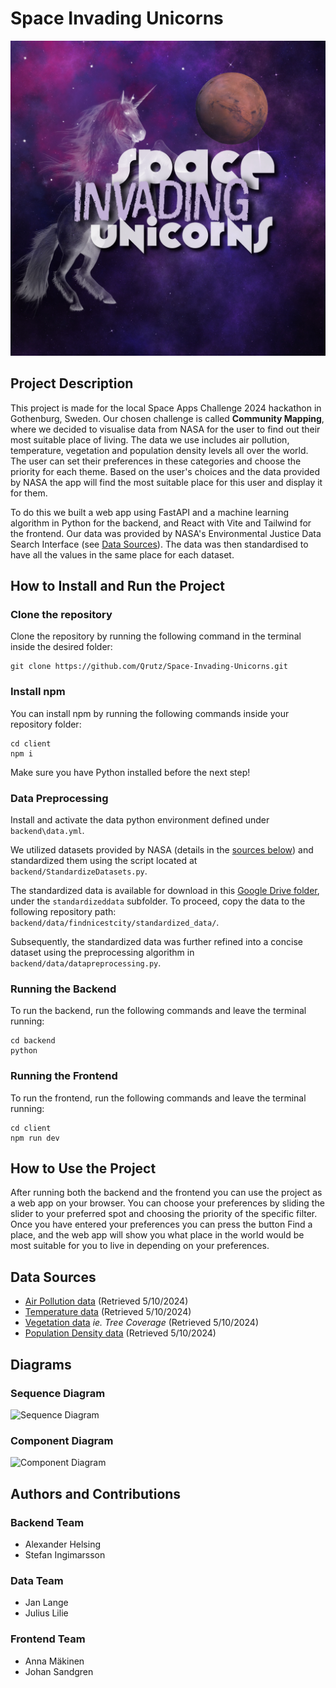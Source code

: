 # Space Invading Unicorns
![Space Invading Unicorns -logo](/client/spaceinvadingunicorns.png)

## Project Description
This project is made for the local Space Apps Challenge 2024 hackathon in Gothenburg, Sweden. Our chosen challenge is called **Community Mapping**, where we decided to visualise data from NASA for the user to find out their most suitable place of living. The data we use includes air pollution, temperature, vegetation and population density levels all over the world. The user can set their preferences in these categories and choose the priority for each theme. Based on the user's choices and the data provided by NASA the app will find the most suitable place for this user and display it for them.

To do this we built a web app using FastAPI and a machine learning algorithm in Python for the backend, and React with Vite and Tailwind for the frontend. Our data was provided by NASA's Environmental Justice Data Search Interface (see [Data Sources](#data-sources)). The data was then standardised to have all the values in the same place for each dataset.

## How to Install and Run the Project
### Clone the repository
Clone the repository by running the following command in the terminal inside the desired folder:
```
git clone https://github.com/Qrutz/Space-Invading-Unicorns.git
```

### Install npm
You can install npm by running the following commands inside your repository folder:
```
cd client
npm i
```

Make sure you have Python installed before the next step!

### Data Preprocessing

Install and activate the data python environment defined under `backend\data.yml`.

We utilized datasets provided by NASA (details in the [sources below](#data-sources)) and standardized them using the script located at `backend/StandardizeDatasets.py`.

The standardized data is available for download in this [Google Drive folder](https://drive.google.com/drive/folders/1ZkH_-cV05l2T6mjZIi0Ftq88p8QZ_NlC), under the `standardizeddata` subfolder. To proceed, copy the data to the following repository path: `backend/data/findnicestcity/standardized_data/`.

Subsequently, the standardized data was further refined into a concise dataset using the preprocessing algorithm in `backend/data/datapreprocessing.py`.



### Running the Backend
To run the backend, run the following commands and leave the terminal running:
```
cd backend
python
```

### Running the Frontend
To run the frontend, run the following commands and leave the terminal running:
```
cd client
npm run dev
```

## How to Use the Project
After running both the backend and the frontend you can use the project as a web app on your browser. You can choose your preferences by sliding the slider to your preferred spot and choosing the priority of the specific filter. Once you have entered your preferences you can press the button Find a place, and the web app will show you what place in the world would be most suitable for you to live in depending on your preferences.

## Data Sources
- [Air Pollution data](https://sciencediscoveryengine.nasa.gov/app/nasa-sba-ej/#/ej/results/preview?id=%2FEJ%2FEJ-data%2F%7Cda2124334d06f3fb5bdf7c6ef6f3eb9f&focus=Health%20%26%20Air%20Quality&query=%7B%22name%22:%22query_ej_primary%22,%22text%22:%22pm2.5%22%7D) (Retrieved 5/10/2024)
- [Temperature data](https://sciencediscoveryengine.nasa.gov/app/nasa-sba-ej/#/ej/results/preview?id=%2FEJ%2FEJ-data%2F%7Cb509bb614612287d9f66850a00c27990&focus=Extreme%20Heat&query=%7B%22name%22:%22query_ej_primary%22,%22text%22:%22plant%22,%22filters%22:%5B%22or%22,%22%22,%5B%22%22,%22Path%20B%22,%22sourcestr52%22,%22path%20b%22%5D,%5B%22%22,%22Path%20C%22,%22sourcestr52%22,%22path%20c%22%5D,%5B%22%22,%22Path%20A%22,%22sourcestr52%22,%22path%20a%22%5D%5D%7D) (Retrieved 5/10/2024)
- [Vegetation data](https://lpdaac.usgs.gov/products/vcf5kyrv001/) _ie. Tree Coverage_ (Retrieved 5/10/2024)
- [Population Density data](https://sedac.ciesin.columbia.edu/data/set/gpw-v4-population-density-rev11) (Retrieved 5/10/2024)

## Diagrams

### Sequence Diagram
![Sequence Diagram](https://i.imgur.com/zaDF2Ef.png)

### Component Diagram
![Component Diagram](https://i.imgur.com/8qGEYkk.jpeg)

## Authors and Contributions
### Backend Team
- Alexander Helsing
- Stefan Ingimarsson
### Data Team
- Jan Lange
- Julius Lilie
### Frontend Team
- Anna Mäkinen
- Johan Sandgren
